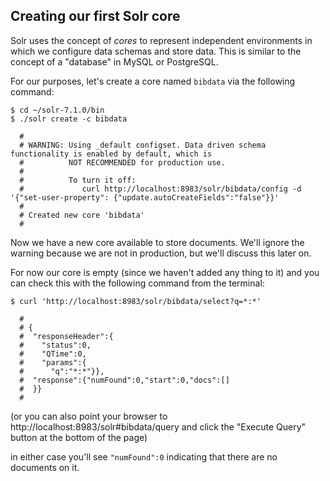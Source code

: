 ## Creating our first Solr core

Solr uses the concept of *cores* to represent independent environments in which
we configure data schemas and store data. This is similar to the concept of a
"database" in MySQL or PostgreSQL.

For our purposes, let's create a core named `bibdata` via the following command:

```
$ cd ~/solr-7.1.0/bin
$ ./solr create -c bibdata

  #
  # WARNING: Using _default configset. Data driven schema functionality is enabled by default, which is
  #          NOT RECOMMENDED for production use.
  #
  #          To turn it off:
  #             curl http://localhost:8983/solr/bibdata/config -d '{"set-user-property": {"update.autoCreateFields":"false"}}'
  #
  # Created new core 'bibdata'
  #
```

Now we have a new core available to store documents. We'll ignore the warning because we are not in production, but we'll discuss this later on.

For now our core is empty (since we haven't added any thing to it) and you can check this with the following command from the terminal:

```
$ curl 'http://localhost:8983/solr/bibdata/select?q=*:*'

  #
  # {
  #  "responseHeader":{
  #    "status":0,
  #    "QTime":0,
  #    "params":{
  #      "q":"*:*"}},
  #  "response":{"numFound":0,"start":0,"docs":[]
  #  }}
  #
```

(or you can also point your browser to http://localhost:8983/solr#bibdata/query and click the "Execute Query" button at the bottom of the page)

in either case you'll see `"numFound":0` indicating that there are no documents on it.
